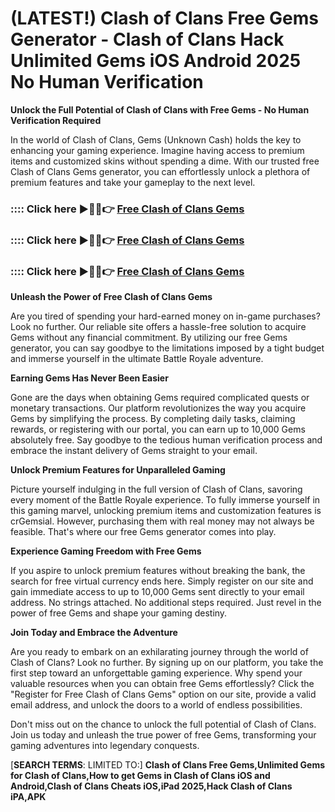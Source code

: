 # **(LATEST!) Clash of Clans Free Gems Generator - Clash of Clans Hack Unlimited Gems iOS Android 2025 No Human Verification**

**Unlock the Full Potential of Clash of Clans with Free Gems - No Human Verification Required**

In the world of Clash of Clans, Gems (Unknown Cash) holds the key to enhancing your gaming experience. Imagine having access to premium items and customized skins without spending a dime. With our trusted free Clash of Clans Gems generator, you can effortlessly unlock a plethora of premium features and take your gameplay to the next level.

### :::: Click here ►🔴✅👉 <a href="https://lookerstudio.google.com/s/h2YyuEl9A_g">Free Clash of Clans Gems</a>

### :::: Click here ►🔴✅👉 <a href="https://lookerstudio.google.com/s/h2YyuEl9A_g">Free Clash of Clans Gems</a>

### :::: Click here ►🔴✅👉 <a href="https://lookerstudio.google.com/s/h2YyuEl9A_g">Free Clash of Clans Gems</a>

**Unleash the Power of Free Clash of Clans Gems**

Are you tired of spending your hard-earned money on in-game purchases? Look no further. Our reliable site offers a hassle-free solution to acquire Gems without any financial commitment. By utilizing our free Gems generator, you can say goodbye to the limitations imposed by a tight budget and immerse yourself in the ultimate Battle Royale adventure.

**Earning Gems Has Never Been Easier**

Gone are the days when obtaining Gems required complicated quests or monetary transactions. Our platform revolutionizes the way you acquire Gems by simplifying the process. By completing daily tasks, claiming rewards, or registering with our portal, you can earn up to 10,000 Gems absolutely free. Say goodbye to the tedious human verification process and embrace the instant delivery of Gems straight to your email.

**Unlock Premium Features for Unparalleled Gaming**

Picture yourself indulging in the full version of Clash of Clans, savoring every moment of the Battle Royale experience. To fully immerse yourself in this gaming marvel, unlocking premium items and customization features is crGemsial. However, purchasing them with real money may not always be feasible. That's where our free Gems generator comes into play.

**Experience Gaming Freedom with Free Gems**

If you aspire to unlock premium features without breaking the bank, the search for free virtual currency ends here. Simply register on our site and gain immediate access to up to 10,000 Gems sent directly to your email address. No strings attached. No additional steps required. Just revel in the power of free Gems and shape your gaming destiny.

**Join Today and Embrace the Adventure**

Are you ready to embark on an exhilarating journey through the world of Clash of Clans? Look no further. By signing up on our platform, you take the first step toward an unforgettable gaming experience. Why spend your valuable resources when you can obtain free Gems effortlessly? Click the "Register for Free Clash of Clans Gems" option on our site, provide a valid email address, and unlock the doors to a world of endless possibilities.

Don't miss out on the chance to unlock the full potential of Clash of Clans. Join us today and unleash the true power of free Gems, transforming your gaming adventures into legendary conquests.



[**SEARCH TERMS**: LIMITED TO:] **Clash of Clans Free Gems,Unlimited Gems for Clash of Clans,How to get Gems in Clash of Clans iOS and Android,Clash of Clans Cheats iOS,iPad 2025,Hack Clash of Clans iPA,APK**